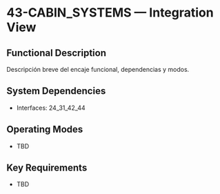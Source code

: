 # 43-CABIN_SYSTEMS — Integration View

## Functional Description
Descripción breve del encaje funcional, dependencias y modos.

## System Dependencies
- Interfaces: 24_31_42_44

## Operating Modes
- TBD

## Key Requirements
- TBD
